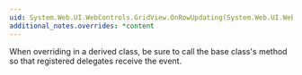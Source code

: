 ```yaml
---
uid: System.Web.UI.WebControls.GridView.OnRowUpdating(System.Web.UI.WebControls.GridViewUpdateEventArgs)
additional_notes.overrides: *content
---
```


<p>When overriding <xref href="System.Web.UI.WebControls.GridView.OnRowUpdating(System.Web.UI.WebControls.GridViewUpdateEventArgs)"></xref> in a derived class, be sure to call the base class's <xref href="System.Web.UI.WebControls.GridView.OnRowUpdating(System.Web.UI.WebControls.GridViewUpdateEventArgs)"></xref> method so that registered delegates receive the event.</p>


